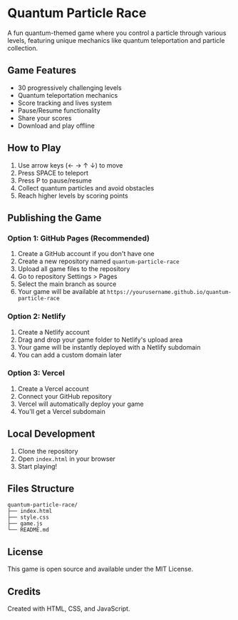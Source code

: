 # Quantum Particle Race

A fun quantum-themed game where you control a particle through various levels, featuring unique mechanics like quantum teleportation and particle collection.

## Game Features
- 30 progressively challenging levels
- Quantum teleportation mechanics
- Score tracking and lives system
- Pause/Resume functionality
- Share your scores
- Download and play offline

## How to Play
1. Use arrow keys (← → ↑ ↓) to move
2. Press SPACE to teleport
3. Press P to pause/resume
4. Collect quantum particles and avoid obstacles
5. Reach higher levels by scoring points

## Publishing the Game

### Option 1: GitHub Pages (Recommended)
1. Create a GitHub account if you don't have one
2. Create a new repository named `quantum-particle-race`
3. Upload all game files to the repository
4. Go to repository Settings > Pages
5. Select the main branch as source
6. Your game will be available at `https://yourusername.github.io/quantum-particle-race`

### Option 2: Netlify
1. Create a Netlify account
2. Drag and drop your game folder to Netlify's upload area
3. Your game will be instantly deployed with a Netlify subdomain
4. You can add a custom domain later

### Option 3: Vercel
1. Create a Vercel account
2. Connect your GitHub repository
3. Vercel will automatically deploy your game
4. You'll get a Vercel subdomain

## Local Development
1. Clone the repository
2. Open `index.html` in your browser
3. Start playing!

## Files Structure
```
quantum-particle-race/
├── index.html
├── style.css
├── game.js
└── README.md
```

## License
This game is open source and available under the MIT License.

## Credits
Created with HTML, CSS, and JavaScript. 